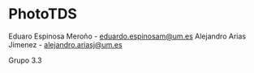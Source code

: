 # PhotoTDS

Eduaro Espinosa Meroño - eduardo.espinosam@um.es
Alejandro Arias Jimenez - alejandro.ariasj@um.es

Grupo 3.3

